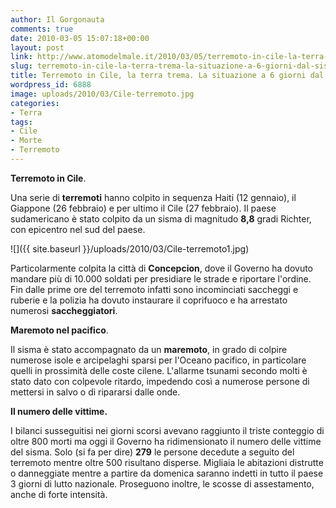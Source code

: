 ```yaml
---
author: Il Gorgonauta
comments: true
date: 2010-03-05 15:07:18+00:00
layout: post
link: http://www.atomodelmale.it/2010/03/05/terremoto-in-cile-la-terra-trema-la-situazione-a-6-giorni-dal-sisma/
slug: terremoto-in-cile-la-terra-trema-la-situazione-a-6-giorni-dal-sisma
title: Terremoto in Cile, la terra trema. La situazione a 6 giorni dal sisma.
wordpress_id: 6888
image: uploads/2010/03/Cile-terremoto.jpg
categories:
- Terra
tags:
- Cile
- Morte
- Terremoto
---
```


**Terremoto in Cile**.

Una serie di **terremoti** hanno colpito in sequenza Haiti (12 gennaio), il Giappone (26 febbraio) e per ultimo il Cile (27 febbraio). Il paese sudamericano è stato colpito da un sisma di magnitudo **8,8** gradi Richter, con epicentro nel sud del paese.

![]({{ site.baseurl }}/uploads/2010/03/Cile-terremoto1.jpg)

Particolarmente colpita la città di **Concepcion**, dove il Governo ha dovuto mandare più di 10.000 soldati per presidiare le strade e riportare l'ordine. Fin dalle prime ore del terremoto infatti sono incominciati saccheggi e ruberie e la polizia ha dovuto instaurare il coprifuoco e ha arrestato numerosi **saccheggiatori**.

**Maremoto nel pacifico**.

Il sisma è stato accompagnato da un **maremoto**, in grado di colpire numerose isole e arcipelaghi sparsi per l'Oceano pacifico, in particolare quelli in prossimità delle coste cilene. L'allarme tsunami secondo molti è stato dato con colpevole ritardo, impedendo così a numerose persone di mettersi in salvo o di ripararsi dalle onde.

**Il numero delle vittime.**

I bilanci susseguitisi nei giorni scorsi avevano raggiunto il triste conteggio di oltre 800 morti ma oggi il Governo ha ridimensionato il numero delle vittime del sisma. Solo (si fa per dire) **279** le persone decedute a seguito del terremoto mentre oltre 500 risultano disperse. Migliaia le abitazioni distrutte o danneggiate mentre a partire da domenica saranno indetti in tutto il paese 3 giorni di lutto nazionale. Proseguono inoltre, le scosse di assestamento, anche di forte intensità.
